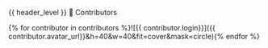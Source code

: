 {{ header_level }} 👥 Contributors

{% for contributor in contributors %}![{{ contributor.login}}]({{ contributor.avatar_url}}&h=40&w=40&fit=cover&mask=circle){% endfor %}
